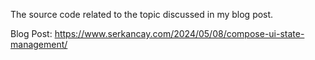 The source code related to the topic discussed in my blog post.

Blog Post: https://www.serkancay.com/2024/05/08/compose-ui-state-management/
